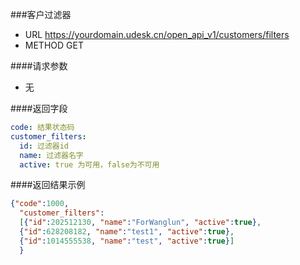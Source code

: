 ###客户过滤器
+ URL https://yourdomain.udesk.cn/open_api_v1/customers/filters
+ METHOD GET

####请求参数
+ 无

####返回字段
```yaml
code: 结果状态码
customer_filters:
  id: 过滤器id
  name: 过滤器名字
  active: true 为可用，false为不可用
```

####返回结果示例
```json
{"code":1000, 
  "customer_filters":
  [{"id":202512130, "name":"ForWanglun", "active":true}, 
  {"id":628208182, "name":"test1", "active":true}, 
  {"id":1014555538, "name":"test", "active":true}]
  }
